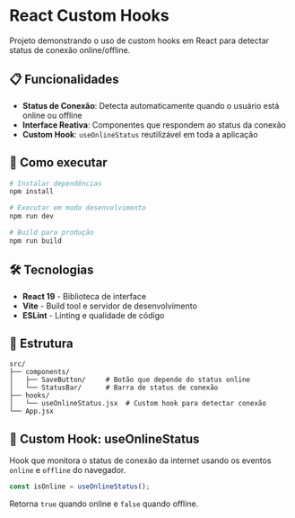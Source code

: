 # React Custom Hooks

Projeto demonstrando o uso de custom hooks em React para detectar status de conexão online/offline.

## 📋 Funcionalidades

- **Status de Conexão**: Detecta automaticamente quando o usuário está online ou offline
- **Interface Reativa**: Componentes que respondem ao status da conexão
- **Custom Hook**: `useOnlineStatus` reutilizável em toda a aplicação

## 🚀 Como executar

```bash
# Instalar dependências
npm install

# Executar em modo desenvolvimento
npm run dev

# Build para produção
npm run build
```

## 🛠️ Tecnologias

- **React 19** - Biblioteca de interface
- **Vite** - Build tool e servidor de desenvolvimento
- **ESLint** - Linting e qualidade de código

## 📁 Estrutura

```
src/
├── components/
│   ├── SaveButton/     # Botão que depende do status online
│   └── StatusBar/      # Barra de status de conexão
├── hooks/
│   └── useOnlineStatus.jsx  # Custom hook para detectar conexão
└── App.jsx
```

## 🔧 Custom Hook: useOnlineStatus

Hook que monitora o status de conexão da internet usando os eventos `online` e `offline` do navegador.

```jsx
const isOnline = useOnlineStatus();
```

Retorna `true` quando online e `false` quando offline.

